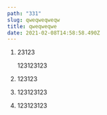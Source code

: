```yaml
---
path: "331"
slug: qweqweqweqw
title: qweqweqwe
date: 2021-02-08T14:58:58.490Z
---
```

1. 23123

   123123123
2. 123123
3. 123123123
4. 123123123